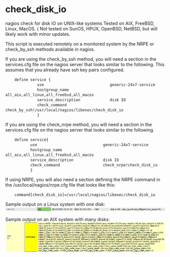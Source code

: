 # check_disk_io
nagios check for disk IO on UNIX-like systems
Tested on AIX, FreeBSD, Linux, MacOS.  (
Not tested on SunOS, HPUX, OpenBSD, NetBSD, but will likely work with minor updates.

This script is executed remotely on a monitored system by the NRPE or check_by_ssh methods available in nagios.

If you are using the check_by_ssh method, you will need a section in the services.cfg file on the nagios server that looks similar to the following. This assumes that you already have ssh key pairs configured.
````
    define service {
              use                             generic-24x7-service
              hostgroup_name                  all_aix,all_linux,all_freebsd,all_macos
              service_description             disk IO
              check_command                   check_by_ssh!/usr/local/nagios/libexec/check_disk_io
              }
````
If you are using the check_nrpe method, you will need a section in the services.cfg file on the nagios server that looks similar to the following.
````
    define service{
           use                             generic-24x7-service
           hostgroup_name                  all_aix,all_linux,all_freebsd,all_macos
           service_description             disk IO
           check_command                   check_nrpe!check_disk_io
           }
````
If using NRPE, you will also need a section defining the NRPE command in the /usr/local/nagios/nrpe.cfg file that looks like this:
````
    command[check_disk_io]=/usr/local/nagios/libexec/check_disk_io
````

Sample output on a Linux system with one disk:
<img src=images/linux.png>

Sample output on an AIX system with many disks:
<img src=images/aix.png>
